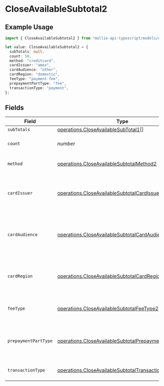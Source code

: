 # CloseAvailableSubtotal2

## Example Usage

```typescript
import { CloseAvailableSubtotal2 } from "mollie-api-typescript/models/operations";

let value: CloseAvailableSubtotal2 = {
  subTotals: null,
  count: 50,
  method: "creditcard",
  cardIssuer: "amex",
  cardAudience: "other",
  cardRegion: "domestic",
  feeType: "payment-fee",
  prepaymentPartType: "fee",
  transactionType: "payment",
};
```

## Fields

| Field                                                                                                                        | Type                                                                                                                         | Required                                                                                                                     | Description                                                                                                                  | Example                                                                                                                      |
| ---------------------------------------------------------------------------------------------------------------------------- | ---------------------------------------------------------------------------------------------------------------------------- | ---------------------------------------------------------------------------------------------------------------------------- | ---------------------------------------------------------------------------------------------------------------------------- | ---------------------------------------------------------------------------------------------------------------------------- |
| `subTotals`                                                                                                                  | [operations.CloseAvailableSubTotal1](../../models/operations/closeavailablesubtotal1.md)[]                                   | :heavy_minus_sign:                                                                                                           | N/A                                                                                                                          |                                                                                                                              |
| `count`                                                                                                                      | *number*                                                                                                                     | :heavy_minus_sign:                                                                                                           | Number of transactions of this type                                                                                          | 50                                                                                                                           |
| `method`                                                                                                                     | [operations.CloseAvailableSubtotalMethod2](../../models/operations/closeavailablesubtotalmethod2.md)                         | :heavy_minus_sign:                                                                                                           | Payment type of the transactions                                                                                             | creditcard                                                                                                                   |
| `cardIssuer`                                                                                                                 | [operations.CloseAvailableSubtotalCardIssuer2](../../models/operations/closeavailablesubtotalcardissuer2.md)                 | :heavy_minus_sign:                                                                                                           | In case of payments transactions with card, the card issuer will be available                                                | amex                                                                                                                         |
| `cardAudience`                                                                                                               | [operations.CloseAvailableSubtotalCardAudience2](../../models/operations/closeavailablesubtotalcardaudience2.md)             | :heavy_minus_sign:                                                                                                           | In case of payments trnsactions with card, the card audience will be available.                                              | other                                                                                                                        |
| `cardRegion`                                                                                                                 | [operations.CloseAvailableSubtotalCardRegion2](../../models/operations/closeavailablesubtotalcardregion2.md)                 | :heavy_minus_sign:                                                                                                           | In case of payments transactions with card, the card region will be available.                                               | domestic                                                                                                                     |
| `feeType`                                                                                                                    | [operations.CloseAvailableSubtotalFeeType2](../../models/operations/closeavailablesubtotalfeetype2.md)                       | :heavy_minus_sign:                                                                                                           | Present when the transaction represents a fee.                                                                               | payment-fee                                                                                                                  |
| `prepaymentPartType`                                                                                                         | [operations.CloseAvailableSubtotalPrepaymentPartType2](../../models/operations/closeavailablesubtotalprepaymentparttype2.md) | :heavy_minus_sign:                                                                                                           | Prepayment part: fee itself, reimbursement, discount, VAT or rounding compensation.                                          | fee                                                                                                                          |
| `transactionType`                                                                                                            | [operations.CloseAvailableSubtotalTransactionType2](../../models/operations/closeavailablesubtotaltransactiontype2.md)       | :heavy_minus_sign:                                                                                                           | Represents the transaction type                                                                                              | payment                                                                                                                      |